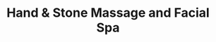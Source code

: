 ---
title: "Hand & Stone Massage and Facial Spa"
url: /georgetown/hand-und-stone-massage-and-facial-spa/
shop: Massage
---
